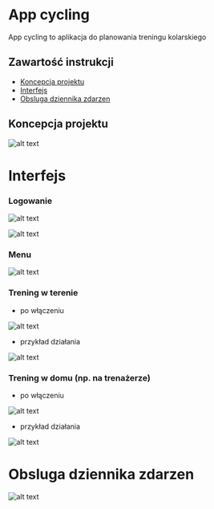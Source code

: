 # App cycling

App cycling to aplikacja do planowania treningu kolarskiego

## Zawartość instrukcji
* [Koncepcja projektu](#koncepcja-projektu)
* [Interfejs](#interfejs)
* [Obsluga dziennika zdarzen](#obsluga-dziennika-zdarzen)

## Koncepcja projektu

![alt text](https://github.com/tadekj87/App_cycling/blob/master/App2/App2/zalozenia.png)

# Interfejs

### Logowanie

![alt text](https://github.com/tadekj87/App_cycling/blob/master/App2/App2/poczatek_logowanie.png)

![alt text](https://github.com/tadekj87/App_cycling/blob/master/App2/App2/logowanie.png)

### Menu

![alt text](https://github.com/tadekj87/App_cycling/blob/master/App2/App2/menu.png)

### Trening w terenie 

* po włączeniu

![alt text](https://github.com/tadekj87/App_cycling/blob/master/App2/App2/teren_onStart.png)

* przykład działania

![alt text](https://github.com/tadekj87/App_cycling/blob/master/App2/App2/teren_onRun.png)

### Trening w domu (np. na trenażerze) 

* po włączeniu

![alt text](https://github.com/tadekj87/App_cycling/blob/master/App2/App2/dom_onStart.png)

* przykład działania

![alt text](https://github.com/tadekj87/App_cycling/blob/master/App2/App2/dom_onRun.png)

# Obsluga dziennika zdarzen

![alt text](https://github.com/tadekj87/App_cycling/blob/master/App2/App2/log1.png)
